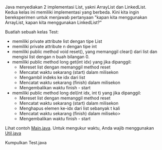 Java menyediakan 2 implementasi List, yakni ArrayList dan LinkedList. Kedua kelas ini memiliki implementasi yang berbeda. Kini kita ingin bereksperimen untuk menjawab pertanyaan "kapan kita menggunakan ArrayList, kapan kita menggunakan LinkedList?"

Buatlah sebuah kelas Test:

- memiliki private attribute list dengan tipe List<Integer>
- memiliki private attribute n dengan tipe int
- memiliki public method void reset(), yang memanggil clear() dari list dan mengisi list dengan n buah bilangan 0.
- memiliki public method long get(int idx) yang jika dipanggil:
    - Mereset list dengan memanggil method reset
    - Mencatat waktu sekarang (start) dalam milisekon
    - Mengambil indeks ke idx dari list
    - Mencatat waktu sekarang (finish) dalam milisekon
    - Mengembalikan waktu finish - start
- memiliki public method long del(int idx, int t) yang jika dipanggil:
    - Mereset list dengan memanggil method reset
    - Mencatat waktu sekarang (start) dalam milisekon
    - Menghapus elemen ke-idx dari list sebanyak t kali
    - Mencatat waktu sekarang (finish) dalam miliseko>
    - Mengembalikan waktu finish - start

Lihat contoh [Main.java](Main.java). Untuk mengukur waktu, Anda wajib menggunakan [Util.java](Util.java)

Kumpulkan Test.java
